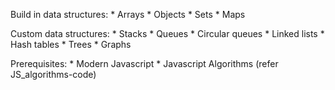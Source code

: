 Build in data structures:
    * Arrays
    * Objects
    * Sets
    * Maps

Custom data structures:
    * Stacks
    * Queues
    * Circular queues
    * Linked lists
    * Hash tables
    * Trees
    * Graphs

Prerequisites:
    * Modern Javascript
    * Javascript Algorithms (refer JS_algorithms-code)
    
